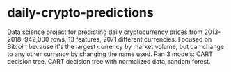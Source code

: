 # daily-crypto-predictions
Data science project for predicting daily cryptocurrency prices from 2013-2018.
942,000 rows, 13 features, 2071 different currencies.
Focused on Bitcoin because it's the largest currency by market volume, but can change to any other currency by changing the name used.
Ran 3 models: CART decision tree, CART decision tree with normalized data, random forest.
